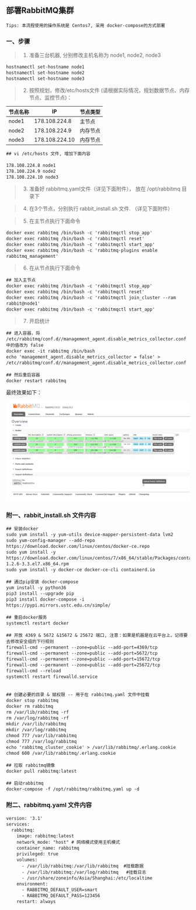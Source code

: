 ## 部署RabbitMQ集群

```
Tips: 本流程使用的操作系统是 Centos7, 采用 docker-compose的方式部署
```

### 一、步骤

> 1. 准备三台机器, 分别修改主机名称为 node1, node2, node3
```
hostnamectl set-hostname node1
hostnamectl set-hostname node2
hostnamectl set-hostname node3
```

> 2. 按照规划，修改/etc/hosts文件 (请根据实际情况，规划数据节点、内存节点、监控节点)：

| 节点名称 | IP    | 节点类型 |
| -----   | ----- | ----   |
|  node1  | 178.108.224.8   | 主节点   |
|  node2  | 178.108.224.9   | 内存节点  |
|  node3  | 178.108.224.10  | 内存节点  |

```
## vi /etc/hosts 文件, 增加下面内容

178.108.224.8 node1
178.108.224.9 node2
178.108.224.10 node3
```

> 3. 准备好 rabbitmq.yaml文件（详见下面附件）， 放在 /opt/rabbitmq 目录下

> 4. 在3个节点，分别执行 rabbit_install.sh 文件. （详见下面附件）

> 5. 在主节点执行下面命令
```
docker exec rabbitmq /bin/bash -c 'rabbitmqctl stop_app'
docker exec rabbitmq /bin/bash -c 'rabbitmqctl reset'
docker exec rabbitmq /bin/bash -c 'rabbitmqctl start_app'
docker exec rabbitmq /bin/bash -c 'rabbitmq-plugins enable rabbitmq_management'
```

> 6. 在从节点执行下面命令
```
## 加入主节点
docker exec rabbitmq /bin/bash -c 'rabbitmqctl stop_app'
docker exec rabbitmq /bin/bash -c 'rabbitmqctl reset'
docker exec rabbitmq /bin/bash -c 'rabbitmqctl join_cluster --ram rabbit@node1'
docker exec rabbitmq /bin/bash -c 'rabbitmqctl start_app'
```

> 7. 开启统计
```
## 进入容器，将 /etc/rabbitmq/conf.d//management_agent.disable_metrics_collector.conf 中的值改为 false
docker exec -it rabbitmq /bin/bash
echo 'management_agent.disable_metrics_collector = false' > /etc/rabbitmq/conf.d//management_agent.disable_metrics_collector.conf

## 然后重启容器
docker restart rabbitmq
```

最终效果如下：

![img.png](../img/rabbit_cluster_show.png)


### 附一、rabbit_install.sh 文件内容

```
## 安装docker
sudo yum install -y yum-utils device-mapper-persistent-data lvm2 
sudo yum-config-manager --add-repo https://download.docker.com/linux/centos/docker-ce.repo
sudo yum install -y https://download.docker.com/linux/centos/7/x86_64/stable/Packages/containerd.io-1.2.6-3.3.el7.x86_64.rpm
sudo yum install -y docker-ce docker-ce-cli containerd.io

## 通过pip安装 docker-compose
yum install -y python36
pip3 install --upgrade pip
pip3 install docker-compose -i https://pypi.mirrors.ustc.edu.cn/simple/ 

## 重启docker服务
systemctl restart docker

## 开放 4369 & 5672 &15672 & 25672 端口, 注意：如果是机器是在云平台上，记得要去修改安全组的下行规则
firewall-cmd --permanent --zone=public --add-port=4369/tcp
firewall-cmd --permanent --zone=public --add-port=5672/tcp
firewall-cmd --permanent --zone=public --add-port=15672/tcp
firewall-cmd --permanent --zone=public --add-port=25672/tcp
firewall-cmd --reload
systemctl restart firewalld.service


## 创建必要的目录 & 赋权限 -- 用于在 rabbitmq.yaml 文件中挂载
docker stop rabbitmq
docker rm rabbitmq
rm /var/lib/rabbitmq -rf
rm /var/log/rabbitmq -rf
mkdir /var/lib/rabbitmq
mkdir /var/log/rabbitmq
chmod 777 /var/lib/rabbitmq
chmod 777 /var/log/rabbitmq
echo 'rabbitmq_cluster_cookie' > /var/lib/rabbitmq/.erlang.cookie
chmod 600 /var/lib/rabbitmq/.erlang.cookie

## 拉取 rabbitmq镜像
docker pull rabbitmq:latest

## 启动rabbitmq
docker-compose -f /opt/rabbitmq/rabbitmq.yaml up -d
```


### 附二、rabbitmq.yaml 文件内容
```
version: '3.1'
services:
  rabbitmq:
    image: rabbitmq:latest       
    network_mode: "host" # 网络模式使用主机模式 
    container_name: rabbitmq
    privileged: true
    volumes:    
      - /var/lib/rabbitmq:/var/lib/rabbitmq  #挂载数据   
      - /var/lib/rabbitmq:/var/log/rabbitmq   #挂载日志
      - /usr/share/zoneinfo/Asia/Shanghai:/etc/localtime
    environment:
      - RABBITMQ_DEFAULT_USER=smart
      - RABBITMQ_DEFAULT_PASS=123456
    restart: always
```

